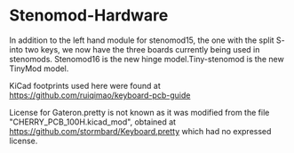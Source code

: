 # Stenomod-Hardware

In addition to the left hand module for stenomod15, the one with the split S- into two keys, we now have the three boards currently being used in stenomods. Stenomod16 is the new hinge model.Tiny-stenomod is the new TinyMod model.

KiCad footprints used here were found at https://github.com/ruiqimao/keyboard-pcb-guide

License for Gateron.pretty is not known as it was modified from the file "CHERRY\_PCB\_100H.kicad\_mod", obtained at  https://github.com/stormbard/Keyboard.pretty  which had no expressed license.
